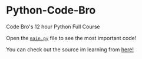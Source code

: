 # Python-Code-Bro

Code Bro's 12 hour Python Full Course

Open the [```main.py```](https://github.com/sw33ws/Python-Full-Course/blob/main/main.py) file to see the most important code!

You can check out the source im learning from [here!](https://www.youtube.com/watch?v=XKHEtdqhLK8&t=19427s)
